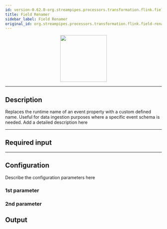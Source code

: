 ```yaml
---
id: version-0.62.0-org.streampipes.processors.transformation.flink.field-renamer
title: Field Renamer
sidebar_label: Field Renamer
original_id: org.streampipes.processors.transformation.flink.field-renamer
---
```




<p align="center"> 
    <img src="/docs/img/pipeline-elements/org.streampipes.processors.transformation.flink.field-renamer/icon.png" width="150px;" class="pe-image-documentation"/>
</p>

***

## Description

Replaces the runtime name of an event property with a custom defined name. Useful for data ingestion purposes where a specific event schema is needed.
Add a detailed description here

***

## Required input


***

## Configuration

Describe the configuration parameters here

### 1st parameter


### 2nd parameter

## Output
